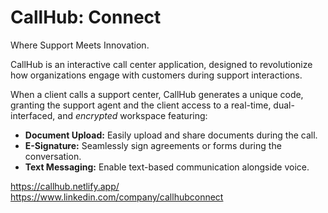# CallHub: Connect

Where Support Meets Innovation.

CallHub is an interactive call center application, designed to revolutionize how organizations engage with customers during support interactions.

When a client calls a support center, CallHub generates a unique code, granting the support agent and the client access to a real-time, dual-interfaced, and *encrypted* workspace featuring:
  - **Document Upload:** Easily upload and share documents during the call.
  - **E-Signature:** Seamlessly sign agreements or forms during the conversation.
  - **Text Messaging:** Enable text-based communication alongside voice.

https://callhub.netlify.app/
\
https://www.linkedin.com/company/callhubconnect
